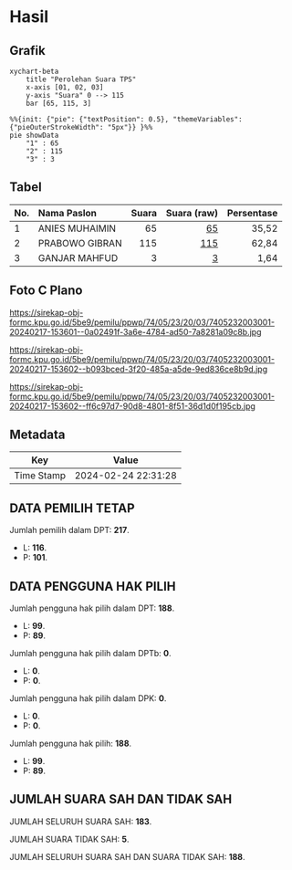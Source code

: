 # Hasil

## Grafik

```mermaid
xychart-beta
    title "Perolehan Suara TPS"
    x-axis [01, 02, 03]
    y-axis "Suara" 0 --> 115
    bar [65, 115, 3]
```

```mermaid
%%{init: {"pie": {"textPosition": 0.5}, "themeVariables": {"pieOuterStrokeWidth": "5px"}} }%%
pie showData
    "1" : 65
    "2" : 115
    "3" : 3
```

## Tabel

| No. | Nama Paslon    | Suara | Suara (raw) | Persentase |
|:--- |:-------------- | -----:| -----------:| ----------:|
| 1   | ANIES MUHAIMIN | 65    | [65][p-1]   | 35,52      |
| 2   | PRABOWO GIBRAN | 115   | [115][p-2]  | 62,84      |
| 3   | GANJAR MAHFUD  | 3     | [3][p-3]    | 1,64       |


[p-1]: https://github.com/gigit-pemilu/pemilu-2024-74-sulawesi-tenggara/blob/main/pilpres/hitung-suara/sub/74-sulawesi-tenggara/sub/05-konawe-selatan/sub/23-kolono-timur/sub/2003-tumbu-tumbu-jaya/sub/001-tps/sub/paslon-1.txt
[p-2]: https://github.com/gigit-pemilu/pemilu-2024-74-sulawesi-tenggara/blob/main/pilpres/hitung-suara/sub/74-sulawesi-tenggara/sub/05-konawe-selatan/sub/23-kolono-timur/sub/2003-tumbu-tumbu-jaya/sub/001-tps/sub/paslon-2.txt
[p-3]: https://github.com/gigit-pemilu/pemilu-2024-74-sulawesi-tenggara/blob/main/pilpres/hitung-suara/sub/74-sulawesi-tenggara/sub/05-konawe-selatan/sub/23-kolono-timur/sub/2003-tumbu-tumbu-jaya/sub/001-tps/sub/paslon-3.txt

## Foto C Plano

https://sirekap-obj-formc.kpu.go.id/5be9/pemilu/ppwp/74/05/23/20/03/7405232003001-20240217-153601--0a02491f-3a6e-4784-ad50-7a8281a09c8b.jpg

https://sirekap-obj-formc.kpu.go.id/5be9/pemilu/ppwp/74/05/23/20/03/7405232003001-20240217-153602--b093bced-3f20-485a-a5de-9ed836ce8b9d.jpg

https://sirekap-obj-formc.kpu.go.id/5be9/pemilu/ppwp/74/05/23/20/03/7405232003001-20240217-153602--ff6c97d7-90d8-4801-8f51-36d1d0f195cb.jpg


## Metadata

| Key        | Value               |
| ---------- | ------------------- |
| Time Stamp | 2024-02-24 22:31:28 |


## DATA PEMILIH TETAP

Jumlah pemilih dalam DPT: **217**.
 * L: **116**.
 * P: **101**.

## DATA PENGGUNA HAK PILIH

Jumlah pengguna hak pilih dalam DPT: **188**.
 * L: **99**.
 * P: **89**.

Jumlah pengguna hak pilih dalam DPTb: **0**.
 * L: **0**.
 * P: **0**.

Jumlah pengguna hak pilih dalam DPK: **0**.
 * L: **0**.
 * P: **0**.

Jumlah pengguna hak pilih: **188**.
 * L: **99**.
 * P: **89**.

## JUMLAH SUARA SAH DAN TIDAK SAH

JUMLAH SELURUH SUARA SAH: **183**.

JUMLAH SUARA TIDAK SAH: **5**.

JUMLAH SELURUH SUARA SAH DAN SUARA TIDAK SAH: **188**.


